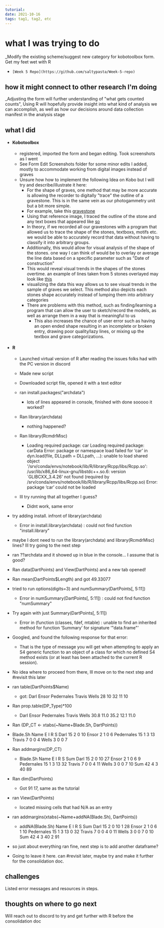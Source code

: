 ```yaml
---
tutorial:
date: 2021-10-16
tags: tag1, tag2, etc
---
```


# what I was trying to do

_Modify the existing scheme/suggest new category for kobotoolbox form. Get  my feet wet with R 

+ `[Week 5 Repo](https://github.com/saltypasta/Week-5-repo)`

## how it might connect to other research I'm doing

_Adjusting the form will further understanding of "what gets counted counts", Using R will hopefully provide insight into what kind of analysis we can accomplish, as well as how our decisions around data collection manifest in the analysis stage

## what I did

+ ####  Kobotoolbox
	+ registered, imported the form and began editing. Took screenshots as I went
	+ See Form Edit Screenshots folder for some minor edits I added, mostly to accommodate working from digital images instead of graves
	+ Unsure how how to implement the following Idea on Kobo but I will try and describe/illustrate it here:
		+ For the shape of graves, one method that may be more accurate is allowing the recorder to digitally "trace" the outline of a gravestone. This is in the same vein as our photogammetry unit but a bit more simple. 
		+ For example, take this [gravestone](obsidian://open?vault=obsidian-digiarch-lab-notebook-main&file=Week%205%2FGravestone%20Ex..jpeg)
		+ Using that reference image, I traced the outline of the stone and any text boxes that appeared like [so](obsidian://open?vault=obsidian-digiarch-lab-notebook-main&file=Week%205%2FEdited%20Gravestone%20Ex..JPG)
		+ In theory, if we recorded all our gravestones with a program that allowed us to trace the shape of the stones, textboxs, motifs etc. we would be able to accurately record that data without having to classify it into arbitrary groups. 
		+ Additionally, this would allow for visual analysis of the shape of the stones. one way I can think of would be to overlay or average the line data based on a specific parameter such as "Date of construction"
		 + This would reveal visual trends in the shapes of the stones overtime. an example of lines taken from 5 stones overlayed may look like [this](obsidian://open?vault=obsidian-digiarch-lab-notebook-main&file=Week%205%2FGrave%20Lines%20Overlay%20Ex.JPG)
		 + visualizing the data this way allows us to see visual trends in the sample of graves we select. This method also depicts each stones shape accurately instead of lumping them into arbitrary categories
		 + There are problems with this method, such as finding/learning a program that can allow the user to sketch/record the models, as well as arrange them in a way that is meaningful to us
			 + This also increases the chance of user error such as having an open ended shape resulting in an incomplete or broken entry, drawing poor quality/lazy lines, or mixing up the textbox and grave categorizations. 
			
+ #### R
	+ Launched virtual version of R after reading the issues folks had with the PC version in discord
	+ Made new script
	+ Downloaded script file, opened it with a text editor
	+ ran install.packages("archdata")
		+ lots of lines appeared in console, finished with done sooooo it worked?
	+ Ran library(archdata)
		+ nothing happened?
	+ Ran library(RcmdrMisc)
		+ Loading required package: car Loading required package: carData Error: package or namespace load failed for ‘car’ in dyn.load(file, DLLpath = DLLpath, ...):
 unable to load shared object '/srv/conda/envs/notebook/lib/R/library/Rcpp/libs/Rcpp.so':
  /usr/lib/x86_64-linux-gnu/libstdc++.so.6: version `GLIBCXX_3.4.26' not found (required by /srv/conda/envs/notebook/lib/R/library/Rcpp/libs/Rcpp.so) Error: package ‘car’ could not be loaded
  
  + Ill try running that all together I guess?
	  + Didnt work, same error

+ try adding install. infront of library(archdata)
	+ Error in install.library(archdata) : 
  could not find function "install.library"
  
 + maybe I dont need to run the library(archdata) and library(RcmdrMisc) lines? Ill try going to the next step
 + ran ??archdata and it showed up in blue in the console... I assume that is good?
 + Ran data(DartPoints) and View(DartPoints) and a new tab opened! 
 + Ran mean(DartPoints$Length) and got 49.33077
 + tried to run options(digits=3) and numSummary(DartPoints[, 5:11])
	 + Error in numSummary(DartPoints[, 5:11]) : 
  could not find function "numSummary"
  + Try again with just Summary(DartPoints[, 5:11])
	  + Error in (function (classes, fdef, mtable)  : 
  unable to find an inherited method for function ‘Summary’ for signature ‘"data.frame"’
  + Googled, and found the following response for that error:
	  + That is the type of message you will get when attempting to apply an S4 generic function to an object of a class for which no defined S4 method exists (or at least has been attached to the current R session).
+ No idea where to proceed from there, Ill move on to the next step and #revisit	this later
+ ran table(DartPoints$Name)
	+ got: Darl      Ensor  Pedernales     Travis      Wells 
        			28         10         32                   11         10
+ Ran prop.table(DP_Type)*100
	+ Darl      Ensor Pedernales     Travis      Wells 
      30.8       11.0       35.2       12.1       11.0
+ Ran (DP_CT <- xtabs(~Name+Blade.Sh, DartPoints))
+  Blade.Sh
Name          E  I  R  S
  Darl       15  2  0 10
  Ensor       2  1  0  6
  Pedernales 15  1  3 13
  Travis      7  0  0  4
  Wells       3  0  0  7
  + Ran addmargins(DP_CT)
	  +  Blade.Sh
Name          E  I  R  S Sum
  Darl       15  2  0 10  27
  Ensor       2  1  0  6   9
  Pedernales 15  1  3 13  32
  Travis      7  0  0  4  11
  Wells       3  0  0  7  10
  Sum        42  4  3 40  89
  + Ran dim(DartPoints)
	  + Got 91 17, same as the tutorial 
+ ran View(DartPoints)
	+ located missing cells that had N/A as an entry

+ ran addmargins(xtabs(~Name+addNA(Blade.Sh), DartPoints))
	+  addNA(Blade.Sh)
Name          E  I  R  S <NA> Sum
  Darl       15  2  0 10    1  28
  Ensor       2  1  0  6    1  10
  Pedernales 15  1  3 13    0  32
  Travis      7  0  0  4    0  11
  Wells       3  0  0  7    0  10
  Sum        42  4  3 40    2  91
	
	
+ so just about everything ran fine, next step is to add another dataframe? 
+ Going to leave it here. can #revisit later, maybe try and make it further for the consolidation doc. 



## challenges 
Listed error messages and resources in steps. 

## thoughts on where to go next
Will reach out to discord to try and get further with R before the consolidation doc
